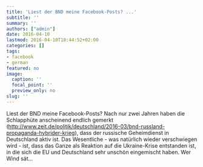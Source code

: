 ```yaml
---
title: 'Liest der BND meine Facebook-Posts? ...'
subtitle: ''
summary: ''
authors: ["admin"]
date: 2016-04-10
lastmod: 2016-04-10T18:44:52+02:00
categories: []
tags:
- facebook
- german
featured: no
image:
  caption: ''
  focal_point: ''
  preview_only: no
slug: ''
---
```

Liest der BND meine Facebook-Posts? Nach nur zwei Jahren haben die Schlapphüte anscheinend endlich gemerkt (http://www.zeit.de/politik/deutschland/2016-03/bnd-russland-propaganda-hybrider-krieg), dass der russische Geheimdienst in Deutschland aktiv ist. Das Wesentliche - was natürlich wieder verschwiegen wird - ist, dass das Ganze als Reaktion auf die Ukraine-Krise entstanden ist, in die sich die EU und Deutschland sehr unschön eingemischt haben. Wer Wind sät...


